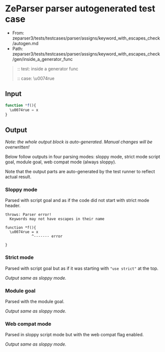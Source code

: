 # ZeParser parser autogenerated test case

- From: zeparser3/tests/testcases/parser/assigns/keyword_with_escapes_check/autogen.md
- Path: zeparser3/tests/testcases/parser/assigns/keyword_with_escapes_check/gen/inside_a_generator_func

> :: test: inside a generator func
>
> :: case: \u0074rue

## Input


`````js
function *f(){
  \u0074rue = x
}
`````

## Output

_Note: the whole output block is auto-generated. Manual changes will be overwritten!_

Below follow outputs in four parsing modes: sloppy mode, strict mode script goal, module goal, web compat mode (always sloppy).

Note that the output parts are auto-generated by the test runner to reflect actual result.

### Sloppy mode

Parsed with script goal and as if the code did not start with strict mode header.

`````
throws: Parser error!
  Keywords may not have escapes in their name

function *f(){
  \u0074rue = x
            ^------- error

}
`````

### Strict mode

Parsed with script goal but as if it was starting with `"use strict"` at the top.

_Output same as sloppy mode._

### Module goal

Parsed with the module goal.

_Output same as sloppy mode._

### Web compat mode

Parsed in sloppy script mode but with the web compat flag enabled.

_Output same as sloppy mode._
